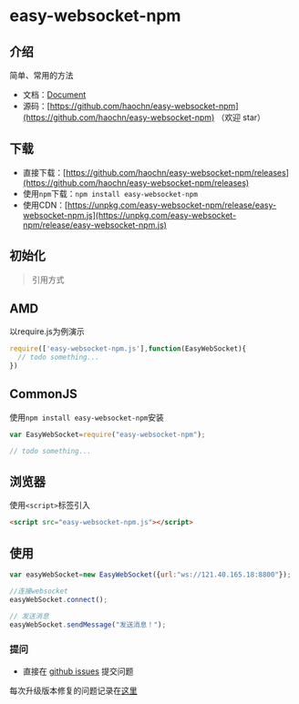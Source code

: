 # easy-websocket-npm
## 介绍
简单、常用的方法

- 文档：[Document](https://github.com/haochn/easy-websocket-npm/README.md)
- 源码：[https://github.com/haochn/easy-websocket-npm](https://github.com/haochn/easy-websocket-npm) （欢迎 star）

## 下载

- 直接下载：[https://github.com/haochn/easy-websocket-npm/releases](https://github.com/haochn/easy-websocket-npm/releases)
- 使用`npm`下载：`npm install easy-websocket-npm`
- 使用CDN：[https://unpkg.com/easy-websocket-npm/release/easy-websocket-npm.js](https://unpkg.com/easy-websocket-npm/release/easy-websocket-npm.js)

## 初始化

> 引用方式

## AMD

以require.js为例演示

```javascript
require(['easy-websocket-npm.js'],function(EasyWebSocket){
  // todo something...
})
```

## CommonJS

使用`npm install easy-websocket-npm`安装
```javascript
var EasyWebSocket=require("easy-websocket-npm");

// todo something... 
```

## 浏览器

使用`<script>`标签引入

```html
<script src="easy-websocket-npm.js"></script>
```

## 使用

```javascript
var easyWebSocket=new EasyWebSocket({url:"ws://121.40.165.18:8800"});

//连接websocket
easyWebSocket.connect();

// 发送消息
easyWebSocket.sendMessage("发送消息！");
```

### 提问

- 直接在 [github issues](https://github.com/haochn/easy-websocket-npm/issues) 提交问题

每次升级版本修复的问题记录在[这里](https://github.com/haochn/easy-websocket-npm/ISSUE.md)



